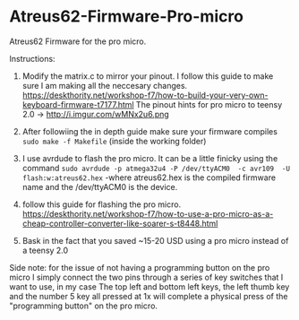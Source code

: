 # Atreus62-Firmware-Pro-micro
Atreus62 Firmware for the pro micro. 


Instructions: 

1. Modify the matrix.c to mirror your pinout. I follow this guide to make sure I am making all the neccesary changes.
  https://deskthority.net/workshop-f7/how-to-build-your-very-own-keyboard-firmware-t7177.html
  The pinout hints for pro micro to teensy 2.0 -> http://i.imgur.com/wMNx2u6.png
2. After followiing the in depth guide make sure your firmware compiles `sudo make -f Makefile` (inside the working folder)
3. I use avrdude to flash the pro micro. It can be a little finicky using the command
  ``sudo avrdude -p atmega32u4 -P /dev/ttyACM0  -c avr109  -U flash:w:atreus62.hex`` 
  -where atreus62.hex is the compiled firmware name and the /dev/ttyACM0 is the device. 
4.  follow this guide for flashing the pro micro. 
    https://deskthority.net/workshop-f7/how-to-use-a-pro-micro-as-a-cheap-controller-converter-like-soarer-s-t8448.html
    
5. Bask in the fact that you saved ~15-20 USD using a pro micro instead of a teensy 2.0

Side note: for the issue of not having a programming button on the pro micro I simply connect the two pins through a series of key switches that I want to use, in my case The top  left and bottom left keys, the left thumb key and the number 5 key all pressed at 1x will complete a physical press of the "programming button" on the pro micro.
